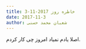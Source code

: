 ```yaml
---
title: خاطره روز 2017-11-3
date: 2017-11-3
author: شعبان محمد حسنی
---
```


اصلا یادم نمیاد امروز چی کار کردم.